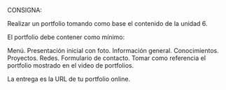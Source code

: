 CONSIGNA: 

Realizar un portfolio tomando como base el contenido de la unidad 6.

El portfolio debe contener como mínimo:

Menú.
Presentación inicial con foto.
Información general.
Conocimientos.
Proyectos.
Redes.
Formulario de contacto.
Tomar como referencia el portfolio mostrado en el video de portfolios.

La entrega es la URL de tu portfolio online.
